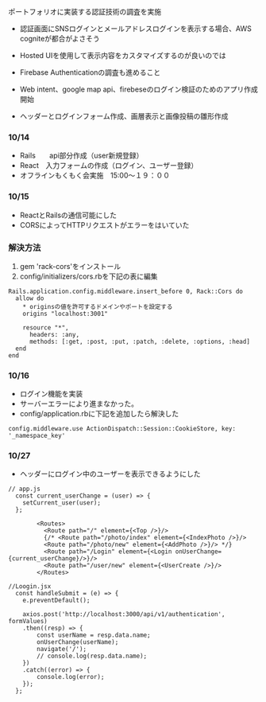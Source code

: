 ポートフォリオに実装する認証技術の調査を実施
- 認証画面にSNSログインとメールアドレスログインを表示する場合、AWS cogniteが都合がよさそう
- Hosted UIを使用して表示内容をカスタマイズするのが良いのでは
- Firebase Authenticationの調査も進めること

- Web intent、google map api、firebeseのログイン検証のためのアプリ作成開始
- ヘッダーとログインフォーム作成、画層表示と画像投稿の雛形作成

### 10/14
- Rails　　api部分作成（user新規登録）
- React　入力フォームの作成（ログイン、ユーザー登録）
- オフラインもくもく会実施　15:00〜１９：００

### 10/15
- ReactとRailsの通信可能にした
- CORSによってHTTPリクエストがエラーをはいていた
### 解決方法
1. gem 'rack-cors'をインストール
2. config/initializers/cors.rbを下記の表に編集
```
Rails.application.config.middleware.insert_before 0, Rack::Cors do
  allow do
    * originsの値を許可するドメインやポートを設定する
    origins "localhost:3001"

    resource "*",
      headers: :any,
      methods: [:get, :post, :put, :patch, :delete, :options, :head]
  end
end
 ```

### 10/16
- ログイン機能を実装
- サーバーエラーにより進まなかった。
- config/application.rbに下記を追加したら解決した
```
config.middleware.use ActionDispatch::Session::CookieStore, key: '_namespace_key'
```

### 10/27
- ヘッダーにログイン中のユーザーを表示できるようにした
```
// app.js
  const current_userChange = (user) => {
    setCurrent_user(user);
  };

        <Routes>
          <Route path="/" element={<Top />}/>
          {/* <Route path="/photo/index" element={<IndexPhoto />}/>
          <Route path="/photo/new" element={<AddPhoto />}/> */}
          <Route path="/Login" element={<Login onUserChange={current_userChange}/>}/>
          <Route path="/user/new" element={<UserCreate />}/>
        </Routes>
```
```
//Loogin.jsx
  const handleSubmit = (e) => {
    e.preventDefault();

    axios.post('http://localhost:3000/api/v1/authentication', formValues)
    .then((resp) => {
        const userName = resp.data.name;
        onUserChange(userName);
        navigate('/');
        // console.log(resp.data.name);
    })
    .catch((error) => {
        console.log(error);
    });
  };
```
